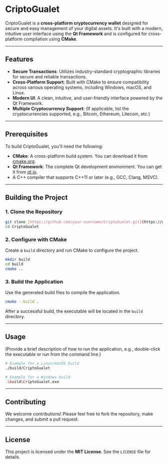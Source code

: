 # CriptoGualet
CriptoGualet is a **cross-platform cryptocurrency wallet** designed for secure and easy management of your digital assets. It's built with a modern, intuitive user interface using the **Qt Framework** and is configured for cross-platform compilation using **CMake**.

---

## Features

* **Secure Transactions**: Utilizes industry-standard cryptographic libraries for secure and reliable transactions.
* **Cross-Platform Support**: Built with CMake to ensure compatibility across various operating systems, including Windows, macOS, and Linux.
* **Modern UI**: A clean, intuitive, and user-friendly interface powered by the Qt Framework.
* **Multiple Cryptocurrency Support**: (If applicable, list the cryptocurrencies supported, e.g., Bitcoin, Ethereum, Litecoin, etc.)

---

## Prerequisites

To build CriptoGualet, you'll need the following:

* **CMake**: A cross-platform build system. You can download it from [cmake.org](https://cmake.org/).
* **Qt Framework**: The complete Qt development environment. You can get it from [qt.io](https://www.qt.io/).
* A C++ compiler that supports C++11 or later (e.g., GCC, Clang, MSVC).

---

## Building the Project

### 1. Clone the Repository

```bash
git clone [https://github.com/your-username/CriptoGualet.git](https://github.com/your-username/CriptoGualet.git)
cd CriptoGualet
````

### 2\. Configure with CMake

Create a `build` directory and run CMake to configure the project.

```bash
mkdir build
cd build
cmake ..
```

### 3\. Build the Application

Use the generated build files to compile the application.

```bash
cmake --build .
```

After a successful build, the executable will be located in the `build` directory.

-----

## Usage

(Provide a brief description of how to run the application, e.g., double-click the executable or run from the command line.)

```bash
# Example for a Linux/macOS build
./build/CriptoGualet

# Example for a Windows build
.\build\CriptoGualet.exe
```

-----

## Contributing

We welcome contributions\! Please feel free to fork the repository, make changes, and submit a pull request.

-----

## License

This project is licensed under the **MIT License**. See the `LICENSE` file for details.
